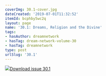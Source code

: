 ```yaml
---
coverImg: 30.1-cover.jpg
dateCreated: '2019-07-01T11:32:52'
itemId: bcphby5wc2q
layout: page
name: '30.1: Dreams, Religion and the Divine'
tags:
- hasAuthor: dreamnetwork
- hasTag: dream-network-volume-30
- hasTag: dreamnetwork
type: post
urlSlug: '30.1'
---
```

<img class="card-journal-img" src="../images/30.1-rect.jpg"/><a href="../files/pdfs/Volume_30/30.1_religion.pdf" download="">Download issue 30.1</a>